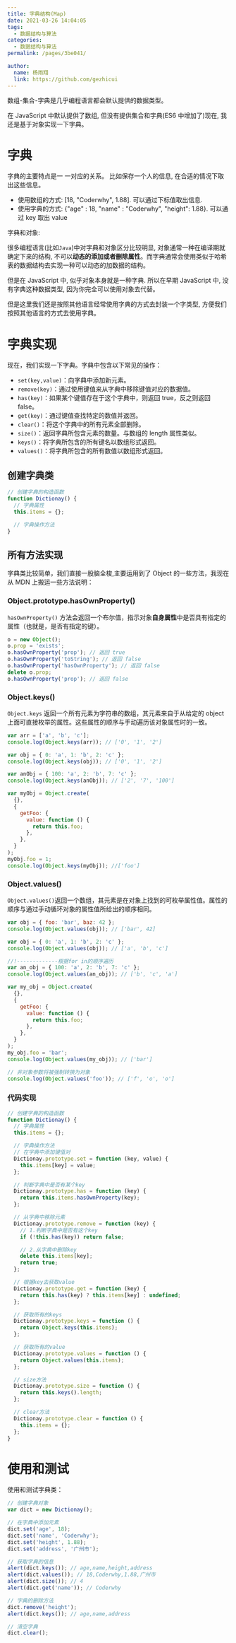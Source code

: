 ```yaml
---
title: 字典结构(Map)
date: 2021-03-26 14:04:05
tags:
  - 数据结构与算法
categories:
  - 数据结构与算法
permalink: /pages/3be041/

author:
  name: 杨雨翔
  link: https://github.com/gezhicui
---
```


数组-集合-字典是几乎编程语言都会默认提供的数据类型。

在 JavaScript 中默认提供了数组, 但没有提供集合和字典(ES6 中增加了)现在, 我还是基于对象实现一下字典。

# 字典

字典的主要特点是一 一对应的关系。
比如保存一个人的信息, 在合适的情况下取出这些信息。

- 使用数组的方式: [18, "Coderwhy", 1.88]. 可以通过下标值取出信息.
- 使用字典的方式: {"age" : 18, "name" : "Coderwhy", "height": 1.88}. 可以通过 key 取出 value

字典和对象:

很多编程语言(比如`Java`)中对字典和对象区分比较明显, 对象通常一种在编译期就确定下来的结构, 不可以**动态的添加或者删除属性**。而字典通常会使用类似于哈希表的数据结构去实现一种可以动态的加数据的结构。

但是在 JavaScript 中, 似乎对象本身就是一种字典. 所以在早期 JavaScript 中, 没有字典这种数据类型, 因为你完全可以使用对象去代替。

但是这里我们还是按照其他语言经常使用字典的方式去封装一个字类型, 方便我们按照其他语言的方式去使用字典。

# 字典实现

现在，我们实现一下字典。字典中包含以下常见的操作：

- `set(key,value)`：向字典中添加新元素。
- `remove(key)`：通过使用键值来从字典中移除键值对应的数据值。
- `has(key)`：如果某个键值存在于这个字典中，则返回 true，反之则返回 false。
- `get(key)`：通过键值查找特定的数值并返回。
- `clear()`：将这个字典中的所有元素全部删除。
- `size()`：返回字典所包含元素的数量。与数组的 length 属性类似。
- `keys()`：将字典所包含的所有键名以数组形式返回。
- `values()`：将字典所包含的所有数值以数组形式返回。

## 创建字典类

```js
// 创建字典的构造函数
function Dictionay() {
  // 字典属性
  this.items = {};

  // 字典操作方法
}
```

## 所有方法实现

字典类比较简单，我们直接一股脑全梭,主要运用到了 Object 的一些方法，我现在从 MDN 上搬运一些方法说明：

### Object.prototype.hasOwnProperty()

`hasOwnProperty()` 方法会返回一个布尔值，指示对象**自身属性**中是否具有指定的属性（也就是，是否有指定的键）。

```js
o = new Object();
o.prop = 'exists';
o.hasOwnProperty('prop'); // 返回 true
o.hasOwnProperty('toString'); // 返回 false
o.hasOwnProperty('hasOwnProperty'); // 返回 false
delete o.prop;
o.hasOwnProperty('prop'); // 返回 false
```

### Object.keys()

`Object.keys` 返回一个所有元素为字符串的数组，其元素来自于从给定的 object 上面可直接枚举的属性。这些属性的顺序与手动遍历该对象属性时的一致。

```js
var arr = ['a', 'b', 'c'];
console.log(Object.keys(arr)); // ['0', '1', '2']

var obj = { 0: 'a', 1: 'b', 2: 'c' };
console.log(Object.keys(obj)); // ['0', '1', '2']

var anObj = { 100: 'a', 2: 'b', 7: 'c' };
console.log(Object.keys(anObj)); // ['2', '7', '100']

var myObj = Object.create(
  {},
  {
    getFoo: {
      value: function () {
        return this.foo;
      },
    },
  }
);
myObj.foo = 1;
console.log(Object.keys(myObj)); //['foo']
```

### Object.values()

`Object.values()`返回一个数组，其元素是在对象上找到的可枚举属性值。属性的顺序与通过手动循环对象的属性值所给出的顺序相同。

```js
var obj = { foo: 'bar', baz: 42 };
console.log(Object.values(obj)); // ['bar', 42]

var obj = { 0: 'a', 1: 'b', 2: 'c' };
console.log(Object.values(obj)); // ['a', 'b', 'c']

//!-------------根据for in的顺序遍历
var an_obj = { 100: 'a', 2: 'b', 7: 'c' };
console.log(Object.values(an_obj)); // ['b', 'c', 'a']

var my_obj = Object.create(
  {},
  {
    getFoo: {
      value: function () {
        return this.foo;
      },
    },
  }
);
my_obj.foo = 'bar';
console.log(Object.values(my_obj)); // ['bar']

// 非对象参数将被强制转换为对象
console.log(Object.values('foo')); // ['f', 'o', 'o']
```

### 代码实现

```js
// 创建字典的构造函数
function Dictionay() {
  // 字典属性
  this.items = {};

  // 字典操作方法
  // 在字典中添加键值对
  Dictionay.prototype.set = function (key, value) {
    this.items[key] = value;
  };

  // 判断字典中是否有某个key
  Dictionay.prototype.has = function (key) {
    return this.items.hasOwnProperty(key);
  };

  // 从字典中移除元素
  Dictionay.prototype.remove = function (key) {
    // 1.判断字典中是否有这个key
    if (!this.has(key)) return false;

    // 2.从字典中删除key
    delete this.items[key];
    return true;
  };

  // 根据key去获取value
  Dictionay.prototype.get = function (key) {
    return this.has(key) ? this.items[key] : undefined;
  };

  // 获取所有的keys
  Dictionay.prototype.keys = function () {
    return Object.keys(this.items);
  };

  // 获取所有的value
  Dictionay.prototype.values = function () {
    return Object.values(this.items);
  };

  // size方法
  Dictionay.prototype.size = function () {
    return this.keys().length;
  };

  // clear方法
  Dictionay.prototype.clear = function () {
    this.items = {};
  };
}
```

# 使用和测试

使用和测试字典类：

```js
// 创建字典对象
var dict = new Dictionay();

// 在字典中添加元素
dict.set('age', 18);
dict.set('name', 'Coderwhy');
dict.set('height', 1.88);
dict.set('address', '广州市');

// 获取字典的信息
alert(dict.keys()); // age,name,height,address
alert(dict.values()); // 18,Coderwhy,1.88,广州市
alert(dict.size()); // 4
alert(dict.get('name')); // Coderwhy

// 字典的删除方法
dict.remove('height');
alert(dict.keys()); // age,name,address

// 清空字典
dict.clear();
```
